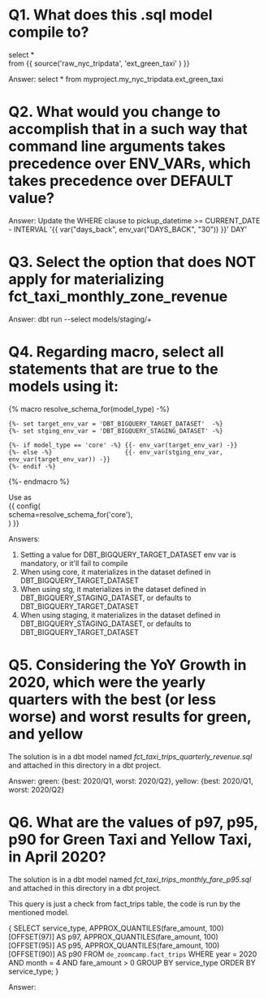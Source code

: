 # Q1. What does this .sql model compile to?
select * \
from {{ source('raw_nyc_tripdata', 'ext_green_taxi' ) }}

Answer: select * from myproject.my_nyc_tripdata.ext_green_taxi


# Q2. What would you change to accomplish that in a such way that command line arguments takes precedence over ENV_VARs, which takes precedence over DEFAULT value?

Answer: Update the WHERE clause to pickup_datetime >= CURRENT_DATE - INTERVAL '{{ var("days_back", env_var("DAYS_BACK", "30")) }}' DAY'


# Q3. Select the option that does NOT apply for materializing fct_taxi_monthly_zone_revenue

Answer: dbt run --select models/staging/+


# Q4. Regarding macro, select all statements that are true to the models using it:
{% macro resolve_schema_for(model_type) -%} 

    {%- set target_env_var = 'DBT_BIGQUERY_TARGET_DATASET'  -%} 
    {%- set stging_env_var = 'DBT_BIGQUERY_STAGING_DATASET' -%}

    {%- if model_type == 'core' -%} {{- env_var(target_env_var) -}} 
    {%- else -%}                    {{- env_var(stging_env_var, env_var(target_env_var)) -}}
    {%- endif -%}

{%- endmacro %}

Use as \
{{ config( \
    schema=resolve_schema_for('core'), \
) }}

Answers:
1) Setting a value for DBT_BIGQUERY_TARGET_DATASET env var is mandatory, or it'll fail to compile 
2) When using core, it materializes in the dataset defined in DBT_BIGQUERY_TARGET_DATASET
3) When using stg, it materializes in the dataset defined in DBT_BIGQUERY_STAGING_DATASET, or defaults to DBT_BIGQUERY_TARGET_DATASET
4) When using staging, it materializes in the dataset defined in DBT_BIGQUERY_STAGING_DATASET, or defaults to DBT_BIGQUERY_TARGET_DATASET

# Q5. Considering the YoY Growth in 2020, which were the yearly quarters with the best (or less worse) and worst results for green, and yellow
The solution is in a dbt model named _fct_taxi_trips_quarterly_revenue.sql_ and attached in this directory in a dbt project.

Answer: green: {best: 2020/Q1, worst: 2020/Q2}, yellow: {best: 2020/Q1, worst: 2020/Q2}

# Q6. What are the values of p97, p95, p90 for Green Taxi and Yellow Taxi, in April 2020?
The solution is in a dbt model named _fct_taxi_trips_monthly_fare_p95.sql_ and attached in this directory in a dbt project.

This query is just a check from fact_trips table, the code is run by the mentioned model.

{ SELECT 
  service_type, 
  APPROX_QUANTILES(fare_amount, 100)[OFFSET(97)] AS p97, 
  APPROX_QUANTILES(fare_amount, 100)[OFFSET(95)] AS p95, 
  APPROX_QUANTILES(fare_amount, 100)[OFFSET(90)] AS p90 
FROM `de_zoomcamp.fact_trips` 
WHERE year = 2020
  AND month = 4
  AND fare_amount > 0
  GROUP BY service_type
ORDER BY service_type; }

Answer: 

